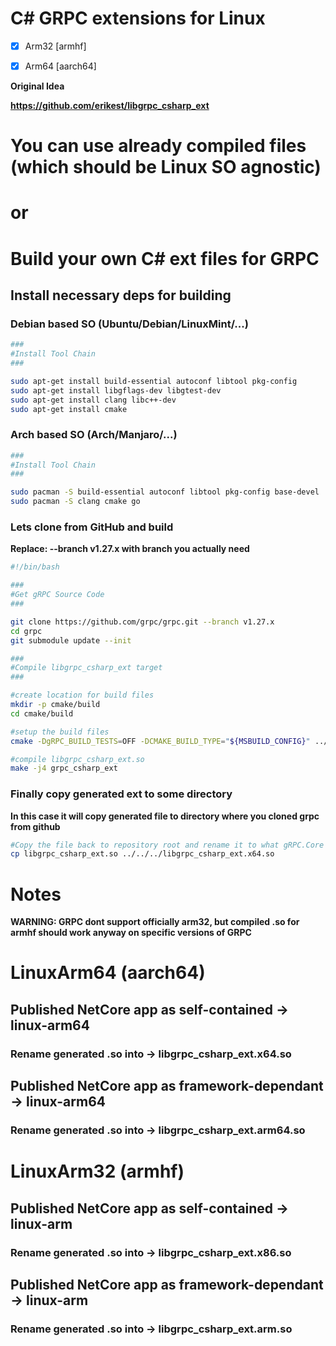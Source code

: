 # C# GRPC extensions for Linux

- [x] Arm32 [armhf]
- [x] Arm64 [aarch64]


**Original Idea**

**https://github.com/erikest/libgrpc_csharp_ext**

# You can use already compiled files (which should be Linux SO agnostic)
# or
# Build your own C# ext files for GRPC

## Install necessary deps for building

### Debian based SO (Ubuntu/Debian/LinuxMint/...)
```bash
###
#Install Tool Chain
###

sudo apt-get install build-essential autoconf libtool pkg-config
sudo apt-get install libgflags-dev libgtest-dev
sudo apt-get install clang libc++-dev
sudo apt-get install cmake
```


### Arch based SO (Arch/Manjaro/...)
```bash
###
#Install Tool Chain
###

sudo pacman -S build-essential autoconf libtool pkg-config base-devel
sudo pacman -S clang cmake go
```

### Lets clone from GitHub and build
**Replace: --branch v1.27.x with branch you actually need**

```bash
#!/bin/bash

###
#Get gRPC Source Code
###

git clone https://github.com/grpc/grpc.git --branch v1.27.x
cd grpc
git submodule update --init

###
#Compile libgrpc_csharp_ext target
###

#create location for build files
mkdir -p cmake/build
cd cmake/build

#setup the build files
cmake -DgRPC_BUILD_TESTS=OFF -DCMAKE_BUILD_TYPE="${MSBUILD_CONFIG}" ../..

#compile libgrpc_csharp_ext.so 
make -j4 grpc_csharp_ext
```

### Finally copy generated ext to some directory
**In this case it will copy generated file to directory where you cloned grpc from github**

```bash
#Copy the file back to repository root and rename it to what gRPC.Core currently looks for
cp libgrpc_csharp_ext.so ../../../libgrpc_csharp_ext.x64.so
```

# Notes
**WARNING: GRPC dont support officially arm32, but compiled .so for armhf should work anyway on specific versions of GRPC**

# LinuxArm64 (aarch64)
## Published NetCore app as self-contained -> linux-arm64
### Rename generated .so into -> libgrpc_csharp_ext.x64.so

## Published NetCore app as framework-dependant -> linux-arm64
### Rename generated .so into -> libgrpc_csharp_ext.arm64.so

# LinuxArm32 (armhf)

## Published NetCore app as self-contained -> linux-arm
### Rename generated .so into -> libgrpc_csharp_ext.x86.so

## Published NetCore app as framework-dependant -> linux-arm
### Rename generated .so into -> libgrpc_csharp_ext.arm.so
